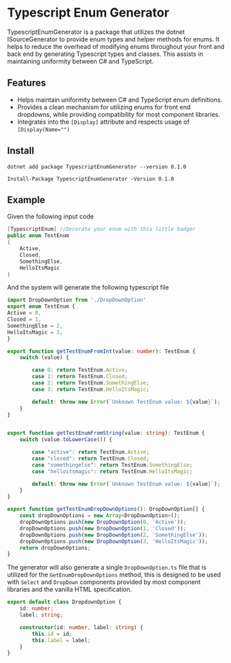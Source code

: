 # Typescript Enum Generator

TypescriptEnumGenerator is a package that utilizes the dotnet ISourceGenerator to provide enum types and helper methods for enums. It helps to reduce the overhead of modifying enums throughout your front and back end by generating Typescript types and classes. This assists in maintaining uniformity between C# and TypeScript.

## Features

- Helps maintain uniformity between C# and TypeScript enum definitions.
- Provides a clean mechanism for utilizing enums for front end dropdowns, while providing compatibility for most component libraries.
- Integrates into the `[Display]` attribute and respects usage of `[Display(Name="")`

## Install

```
dotnet add package TypescriptEnumGenerator --version 0.1.0
```

```
Install-Package TypescriptEnumGenerator -Version 0.1.0
```

## Example
Given the following input code

```csharp
[TypescriptEnum] //Decorate your enum with this little badger 
public enum TestEnum
{
    Active,
    Closed,
    SomethingElse,
    HelloItsMagic
}
```

And the system will generate the following typescript file

```ts
import DropDownOption from './DropDownOption'
export enum TestEnum {
Active = 0,
Closed = 1,
SomethingElse = 2,
HelloItsMagic = 3,
}

export function getTestEnumFromInt(value: number): TestEnum {
    switch (value) {

        case 0: return TestEnum.Active;
        case 1: return TestEnum.Closed;
        case 2: return TestEnum.SomethingElse;
        case 3: return TestEnum.HelloItsMagic;

        default: throw new Error(`Unknown TestEnum value: ${value}`);
    }
}


export function getTestEnumFromString(value: string): TestEnum {
    switch (value.toLowerCase()) {

        case "active": return TestEnum.Active;
        case "closed": return TestEnum.Closed;
        case "somethingelse": return TestEnum.SomethingElse;
        case "helloitsmagic": return TestEnum.HelloItsMagic;

        default: throw new Error(`Unknown TestEnum value: ${value}`);
    }
}

export function getTestEnumDropDownOptions(): DropDownOption[] { 
    const dropDownOptions = new Array<DropDownOption>();
    dropDownOptions.push(new DropDownOption(0, 'Active'));
    dropDownOptions.push(new DropDownOption(1, 'Closed'));
    dropDownOptions.push(new DropDownOption(2, 'SomethingElse'));
    dropDownOptions.push(new DropDownOption(3, 'HelloItsMagic'));
    return dropDownOptions;
}

```

The generator will also generate a single `DropDownOption.ts` file that is utilized for the `GetEnumDropDownOptions` method, this is designed to be used with `Select` and `DropDown` components provided by most component libraries and the vanilla HTML specification.

```ts
export default class DropdownOption {
    id: number;
    label: string;

    constructor(id: number, label: string) {
        this.id = id;
        this.label = label;
    }
}

```